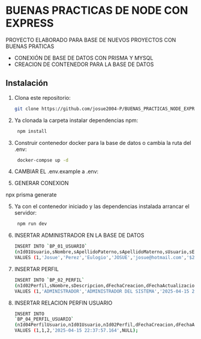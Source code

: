 # BUENAS PRACTICAS DE NODE CON EXPRESS

PROYECTO ELABORADO PARA BASE DE NUEVOS PROYECTOS CON BUENAS PRATICAS

- CONEXIÓN DE BASE DE DATOS CON PRISMA Y MYSQL
- CREACION DE CONTENEDOR PARA LA BASE DE DATOS

## Instalación

1. Clona este repositorio:

   ```bash
   git clone https://github.com/josue2004-P/BUENAS_PRACTICAS_NODE_EXPRESS.git

   ```

2. Ya clonada la carpeta instalar dependencias npm:
   ```bash
    npm install
   ```
3. Construir contenedor docker para la base de datos o cambia la ruta del .env:

   ```bash
    docker-compse up -d

   ```

4. CAMBIAR EL .env.example a .env:

5. GENERAR CONEXION

npx prisma generate

5. Ya con el contenedor iniciado y las dependencias instalada
   arrancar el servidor:

   ```bash
    npm run dev

   ```

6. INSERTAR ADMINISTRADOR EN LA BASE DE DATOS

   ```bash
   INSERT INTO `BP_01_USUARIO`
   (nId01Usuario,sNombre,sApellidoPaterno,sApellidoMaterno,sUsuario,sEmail,sPassword,bInactivo,dFechaCreacion,dFechaActualizacion,sUsuarioImg)
   VALUES (1,'Josue','Perez','Eulogio','JOSUE','josue@hotmail.com','$2a$10$z7b3aYdX7hcvBIKzbVP5uuGgI4M7UFEgbBL3hNK6HfAKiK7LEGN4y',0,'2025-04-15 22:28:17.804',NULL,NULL);
   ```

7. INSERTAR PERFIL

   ```bash
   INSERT INTO `BP_02_PERFIL`
   (nId02Perfil,sNombre,sDescripcion,dFechaCreacion,dFechaActualizacion)
   VALUES (1,'ADMINISTRADOR','ADMINISTRADOR DEL SISTEMA','2025-04-15 22:33:35.491',NULL);
   ```

8. INSERTAR RELACION PERFIN USUARIO

   ```bash
   INSERT INTO
   `BP_04_PERFIL_USUARIO`
   (nId04PerfilUsuario,nId01Usuario,nId02Perfil,dFechaCreacion,dFechaActualizacion)
   VALUES (1,1,2,'2025-04-15 22:37:57.164',NULL);
   ```
